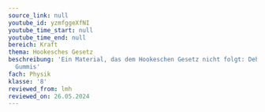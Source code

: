```yaml
---
source_link: null
youtube_id: yzmfggeXfNI
youtube_time_start: null
youtube_time_end: null
bereich: Kraft
thema: Hookesches Gesetz
beschreibung: 'Ein Material, das dem Hookeschen Gesetz nicht folgt: Dehnung eines
  Gummis'
fach: Physik
klasse: '8'
reviewed_from: lmh
reviewed_on: 26.05.2024
---
```

